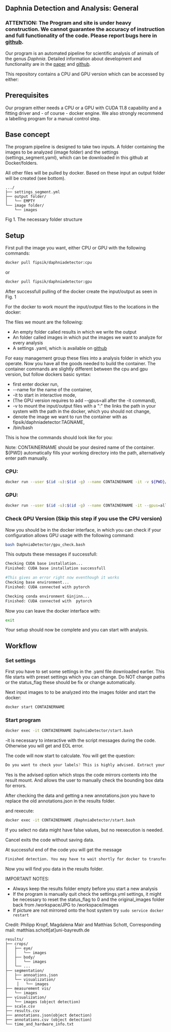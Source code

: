 ## Daphnia Detection and Analysis: General


### ATTENTION: The Program and site is under heavy construction. We cannot guarantee the accuracy of instruction and full functionality of the code. Please report bugs here in [github](https://github.com/Fipsii/DaphniaDetector).

Our program is an automated pipeline for scientific analysis of animals of the genus *Daphnia*. Detailed information about development and functionality are in the [paper](dummylink) and [github](https://github.com/Fipsii/DaphniaDetector). 

This repository contains a CPU and GPU version which can be accessed by either:

## Prerequisites

Our program either needs a CPU or a GPU with CUDA 11.8 capability and a fitting driver and - of course - docker engine. 
We also strongly recommend a labelling program for a manual control step.

## Base concept 
The program pipeline is designed to take two inputs. A folder containing the images to be analyzed (image folder) and the settings (settings_segment.yaml), which can be downloaded in this github at Docker/folders.

All other files will be pulled by docker. Based on these input an output folder will be created (see bottom).


```
.../
├── settings_segment.yml
├── output folder/
│   └── EMPTY
└── image folder/
    └── images
```
Fig 1. The necessary folder structure 

## Setup

First pull the image you want, either CPU or GPU with the following commands:

```bash
docker pull fipsik/daphniadetector:cpu
```
or

```bash
docker pull fipsik/daphniadetector:gpu
```

After successfull pulling of the docker create the input/output as seen in Fig. 1

For the docker to work mount the input/output files to the locations in the docker:

The files we mount are the following:

- An empty folder called results in which we write the output
- An folder called images in which put the images we want to analyze for every analysis
- A settings .yaml, which is available on [github](https://github.com/Fipsii/DaphniaDetector)

For easy management group these files into a analysis folder in which you operate.
Now you have all the goods needed to build the container. The container commands are slightly different between the cpu and gpu version, but follow dockers basic syntax:

- first enter docker run, 
- --name for the name of the container,
- -it to start in interactive mode,
- (The GPU version requires to add --gpus=all after the -it command),
- -v to mount the input/output files with a ":" the links the path in your system with the path in the docker, which you should not change,
- denote the image we want to run the container with as fipsik/daphniadetector:TAGNAME,
- /bin/bash


This is how the commands should look like for you:

Note: CONTAINERNAME should be your desired name of the container. ${PWD} automatically fills your working directory into the path, alternatively enter path manually.

### CPU: 
```bash
docker run --user $(id -u):$(id -g) --name CONTAINERNAME -it -v ${PWD}/images/:/workspace/images -v ${PWD}/settings_segment.yml:/workspace/DaphniaDetector/settings_segment.yml -v ${PWD}/results:/workspace/results fipsik/daphniadetector:cpu /bin/bash
```
### GPU:
```bash
docker run --user $(id -u):$(id -g) --name CONTAINERNAME -it --gpus=all -v ${PWD}/images/:/workspace/images -v ${PWD}/settings_segment.yml:/workspace/DaphniaDetector/settings_segment.yml -v ${PWD}/results:/workspace/results fipsik/daphniadetector:gpu /bin/bash
```

### Check GPU Version (Skip this step if you use the CPU version)

Now you should be in the docker interface, in which you can check if your configuration allows GPU usage with the following command:

```bash
bash DaphniaDetector/gpu_check.bash
```
This outputs these messages if successfull:

```bash
Checking CUDA base installation...
Finished: CUDA base installation successfull

#This gives an error right now eventhough it works
Checking base environment...
Finished: CUDA connected with pytorch

Checking conda environment Ginjinn...
Finished: CUDA connected with  pytorch
```

Now you can leave the docker interface with:

```bash
exit
```

Your setup should now be complete and you can start with analysis.

## Workflow

### Set settings

First you have to set some settings in the .yaml file downloaded earlier. This file starts with preset settings which you can change.
Do NOT change paths or the status_flag these should be fix or change automatically.

Next input images to to be analyzed into the images folder and start the docker:

```bash
docker start CONTAINERNAME
```

### Start program

```bash
docker exec -it CONTAINERNAME DaphniaDetector/start.bash                                
```

-it is necessary to interactive with the script messages during the code.
Otherwise you will get and EOL error.

The code will now start to calculate. You will get the question:

```bash
Do you want to check your labels? This is highly advised. Extract your data from {Analysis_data} [y(es)/n(o)/c(ancel)]:          
```

Yes is the advised option which stops the code mirrors contents into the result mount. And allows the user to manually
check the bounding box data for errors.

After checking the data and getting a new annotations.json you have to replace the old annotations.json in the results folder.

and rexecute:

```bash
docker exec -it CONTAINERNAME /DaphniaDetector/start.bash                                
```

If you select no data might have false values, but no reexecution is needed.

Cancel exits the code without saving data.

At successful end of the code you will get the message

```bash
Finished detection. You may have to wait shortly for docker to transfer results onto your local machine.
```

Now you will find you data in the results folder.

IMPORTANT NOTES:

- Always keep the results folder empty before you start a new analysis
- If the program is manually quit check the settings.yml settings, it might be necessary to reset the status_flag to 0 and the original_images folder back from /workspace/JPG to /workspace/images
- If picture are not mirrored onto the host system try ```sudo service docker restart ```

Credit: Philipp Kropf, Magdalena Mair and Matthias Schott, Corresponding mail: matthias.schott[at]uni-bayreuth.de
```
results/
├── crops/
│   ├── eye/
│   │   └── images
│   ├── body/
│   │   └── images
│   └── ...
├── segmentation/
│   ├── annoations.json
│   └── visualization/
│    │   └── images
├── measurement vis/
│   └── images
├── visualization/
│   └── images (object detection)
├── scale.csv
├── results.csv
├── annotations.json(object detection)
├── annotations.csv (object detection)
└── time_and_hardware_info.txt 
```
